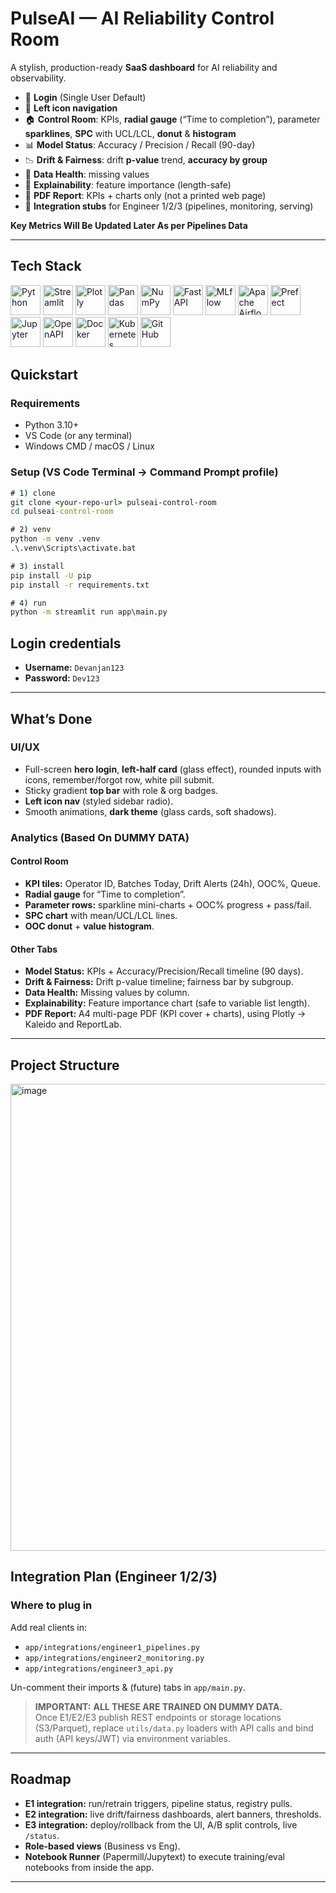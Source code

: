 # PulseAI — AI Reliability Control Room 

A stylish, production-ready **SaaS dashboard** for AI reliability and observability.

- 🔐 **Login** (Single User Default)
- 🧭 **Left icon navigation**
- 🏠 **Control Room**: KPIs, **radial gauge** (“Time to completion”), parameter **sparklines**, **SPC** with UCL/LCL, **donut** & **histogram**
- 📊 **Model Status**: Accuracy / Precision / Recall (90-day)
- 📉 **Drift & Fairness**: drift **p-value** trend, **accuracy by group**
- 🧪 **Data Health**: missing values
- 🧠 **Explainability**: feature importance (length-safe)
- 📄 **PDF Report**: KPIs + charts only (not a printed web page)
- 🧩 **Integration stubs** for Engineer 1/2/3 (pipelines, monitoring, serving)

**Key Metrics Will Be Updated Later As per Pipelines Data**

---

## Tech Stack

<p align="left">
  <img alt="Python"        src="https://cdn.simpleicons.org/python"            width="48" />
  <img alt="Streamlit"     src="https://cdn.simpleicons.org/streamlit"         width="48" />
  <img alt="Plotly"        src="https://cdn.simpleicons.org/plotly"            width="48" />
  <img alt="Pandas"        src="https://cdn.simpleicons.org/pandas"            width="48" />
  <img alt="NumPy"         src="https://cdn.simpleicons.org/numpy"             width="48" />
  <img alt="FastAPI"       src="https://cdn.simpleicons.org/fastapi"           width="48" />
  <img alt="MLflow"        src="https://cdn.simpleicons.org/mlflow"            width="48" />
  <img alt="Apache Airflow"src="https://cdn.simpleicons.org/apacheairflow"     width="48" />
  <img alt="Prefect"       src="https://cdn.simpleicons.org/prefect"           width="48" />
  <img alt="Jupyter"       src="https://cdn.simpleicons.org/jupyter"           width="48" />
  <img alt="OpenAPI"       src="https://cdn.simpleicons.org/openapiinitiative" width="48" />
  <img alt="Docker"        src="https://cdn.simpleicons.org/docker"            width="48" />
  <img alt="Kubernetes"    src="https://cdn.simpleicons.org/kubernetes"        width="48" />
  <img alt="GitHub"        src="https://cdn.simpleicons.org/github"            width="48" />
</p>

## Quickstart

### Requirements
- Python 3.10+
- VS Code (or any terminal)
- Windows CMD / macOS / Linux

### Setup (VS Code Terminal → **Command Prompt** profile)
```bat
# 1) clone
git clone <your-repo-url> pulseai-control-room
cd pulseai-control-room

# 2) venv
python -m venv .venv
.\.venv\Scripts\activate.bat

# 3) install
pip install -U pip
pip install -r requirements.txt

# 4) run
python -m streamlit run app\main.py
```

## Login credentials
- **Username:** `Devanjan123`
- **Password:** `Dev123`

---

## What’s Done

### UI/UX
- Full-screen **hero login**, **left-half card** (glass effect), rounded inputs with icons, remember/forgot row, white pill submit.
- Sticky gradient **top bar** with role & org badges.
- **Left icon nav** (styled sidebar radio).
- Smooth animations, **dark theme** (glass cards, soft shadows).

### Analytics  (Based On DUMMY DATA)

#### Control Room
- **KPI tiles:** Operator ID, Batches Today, Drift Alerts (24h), OOC%, Queue.
- **Radial gauge** for “Time to completion”.
- **Parameter rows:** sparkline mini-charts + OOC% progress + pass/fail.
- **SPC chart** with mean/UCL/LCL lines.
- **OOC donut** + **value histogram**.

#### Other Tabs
- **Model Status:** KPIs + Accuracy/Precision/Recall timeline (90 days).
- **Drift & Fairness:** Drift p-value timeline; fairness bar by subgroup.
- **Data Health:** Missing values by column.
- **Explainability:** Feature importance chart (safe to variable list length).
- **PDF Report:** A4 multi-page PDF (KPI cover + charts), using Plotly → Kaleido and ReportLab.

---

## Project Structure
<img width="520" height="747" alt="image" src="https://github.com/user-attachments/assets/0e51244e-dedb-4887-9b96-3672aec60ddc" />

## Integration Plan (Engineer 1/2/3)

### Where to plug in

Add real clients in:
- `app/integrations/engineer1_pipelines.py`
- `app/integrations/engineer2_monitoring.py`
- `app/integrations/engineer3_api.py`

Un-comment their imports & (future) tabs in `app/main.py`.

> **IMPORTANT:** **ALL THESE ARE TRAINED ON DUMMY DATA.**  
> Once E1/E2/E3 publish REST endpoints or storage locations (S3/Parquet), replace `utils/data.py` loaders with API calls and bind auth (API keys/JWT) via environment variables.

---

## Roadmap

- **E1 integration:** run/retrain triggers, pipeline status, registry pulls.  
- **E2 integration:** live drift/fairness dashboards, alert banners, thresholds.  
- **E3 integration:** deploy/rollback from the UI, A/B split controls, live `/status`.  
- **Role-based views** (Business vs Eng).  
- **Notebook Runner** (Papermill/Jupytext) to execute training/eval notebooks from inside the app.

---


